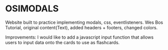 # OSIMODALS

Website built to practice implementing modals, css, eventlisteners. Wes Bos Tutorial, original content(Text), added headers + footers, changed colors.

Improvements: I would like to add a javascript input function that allows users to input data onto the cards to use as flashcards.
